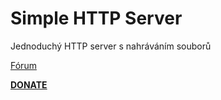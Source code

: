 <h1>Simple HTTP Server</h1>
<p>
Jednoduchý HTTP server s nahráváním souborů
<p>
<a href="https://www.xbmc-kodi.cz/prispevek-evropa-2-1-1-0">Fórum</a>
<p>
<b><a href="https://www.paypal.me/petrsaros">DONATE</a></b>
<p>
